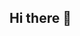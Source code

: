 ## Hi there 👋

<!--
**ZhijianWei/ZhijianWei** is a ✨ _special_ ✨ repository because its `README.md` (this file) appears on your GitHub profile.

 🔭 技术栈
 ### * **Python数据分析，机器学习，深度学习**
 ### * **C++程序设计，系统开发（忘差不多了）**:

- 📫 项目 Projects...
闲鱼APP数据采集-基于uiautoamtor2 可支持任意关键字采集
链家网小区二手房信息爬取可选择省份，区域自行导出Excel
房天下小区二手房信息爬取 可选择省份，区域自行导出Excel
Java实现23种设计模式学习笔记 查看23种设计模式学习笔记
